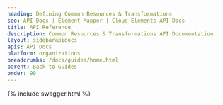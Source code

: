 ```yaml
---
heading: Defining Common Resources & Transformations
seo: API Docs | Element Mapper | Cloud Elements API Docs
title: API Reference
description: Common Resources & Transformations API Documentation.
layout: sidebarapidocs
apis: API Docs
platform: organizations
breadcrumbs: /docs/guides/home.html
parent: Back to Guides
order: 90
---
```


{% include swagger.html %}
